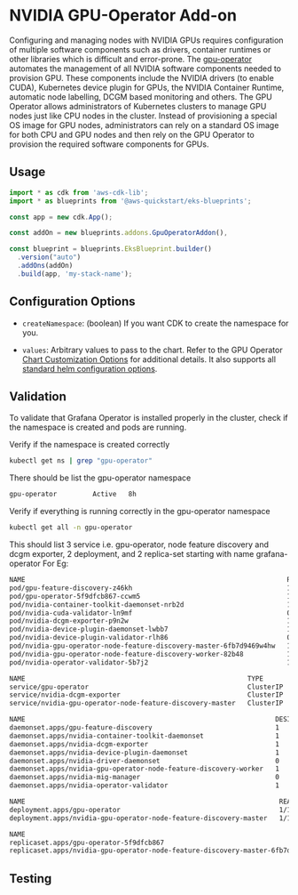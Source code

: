 # NVIDIA GPU-Operator Add-on

Configuring and managing nodes with NVIDIA GPUs requires configuration of multiple software components such as drivers, container runtimes or other libraries which is difficult and error-prone.
The [gpu-operator](https://github.com/NVIDIA/gpu-operator) automates the management of all NVIDIA software components needed to provision GPU. These components include the NVIDIA drivers (to enable CUDA), Kubernetes device plugin for GPUs, the NVIDIA Container Runtime, automatic node labelling, DCGM based monitoring and others. The GPU Operator allows administrators of Kubernetes clusters to manage GPU nodes just like CPU nodes in the cluster. Instead of provisioning a special OS image for GPU nodes, administrators can rely on a standard OS image for both CPU and GPU nodes and then rely on the GPU Operator to provision the required software components for GPUs.

## Usage

```typescript
import * as cdk from 'aws-cdk-lib';
import * as blueprints from '@aws-quickstart/eks-blueprints';

const app = new cdk.App();

const addOn = new blueprints.addons.GpuOperatorAddon(),

const blueprint = blueprints.EksBlueprint.builder()
  .version("auto")
  .addOns(addOn)
  .build(app, 'my-stack-name');
```

## Configuration Options

- `createNamespace`: (boolean) If you want CDK to create the namespace for you.

- `values`: Arbitrary values to pass to the chart. Refer to the GPU Operator [Chart Customization Options](https://docs.nvidia.com/datacenter/cloud-native/gpu-operator/latest/getting-started.html#chart-customization-options) for additional details. It also supports all [standard helm configuration options](https://github.com/aws-quickstart/cdk-eks-blueprints/blob/main/docs/addons/index.md#standard-helm-add-on-configuration-options).

## Validation

To validate that Grafana Operator is installed properly in the cluster, check if the namespace is created and pods are running.

Verify if the namespace is created correctly
```bash
kubectl get ns | grep "gpu-operator"
```
There should be list the gpu-operator namespace
```bash
gpu-operator         Active   8h
```
Verify if everything is running correctly in the gpu-operator namespace
```bash
kubectl get all -n gpu-operator  
```
This should list 3 service i.e. gpu-operator, node feature discovery and dcgm exporter, 2 deployment, and 2 replica-set starting with name grafana-operator 
For Eg:
```bash
NAME                                                                  READY   STATUS      RESTARTS   AGE
pod/gpu-feature-discovery-z46kh                                       1/1     Running     0          8h
pod/gpu-operator-5f9dfcb867-ccwm5                                     1/1     Running     0          8h
pod/nvidia-container-toolkit-daemonset-nrb2d                          1/1     Running     0          8h
pod/nvidia-cuda-validator-ln9mf                                       0/1     Completed   0          8h
pod/nvidia-dcgm-exporter-p9n2w                                        1/1     Running     0          8h
pod/nvidia-device-plugin-daemonset-lwbb7                              1/1     Running     0          8h
pod/nvidia-device-plugin-validator-rlh86                              0/1     Completed   0          8h
pod/nvidia-gpu-operator-node-feature-discovery-master-6fb7d9469w4hw   1/1     Running     0          8h
pod/nvidia-gpu-operator-node-feature-discovery-worker-82b48           1/1     Running     0          8h
pod/nvidia-operator-validator-5b7j2                                   1/1     Running     0          8h

NAME                                                        TYPE        CLUSTER-IP       EXTERNAL-IP   PORT(S)    AGE
service/gpu-operator                                        ClusterIP   172.20.181.207   <none>        8080/TCP   8h
service/nvidia-dcgm-exporter                                ClusterIP   172.20.81.118    <none>        9400/TCP   8h
service/nvidia-gpu-operator-node-feature-discovery-master   ClusterIP   172.20.198.97    <none>        8080/TCP   8h

NAME                                                               DESIRED   CURRENT   READY   UP-TO-DATE   AVAILABLE   NODE SELECTOR                                      AGE
daemonset.apps/gpu-feature-discovery                               1         1         1       1            1           nvidia.com/gpu.deploy.gpu-feature-discovery=true   8h
daemonset.apps/nvidia-container-toolkit-daemonset                  1         1         1       1            1           nvidia.com/gpu.deploy.container-toolkit=true       8h
daemonset.apps/nvidia-dcgm-exporter                                1         1         1       1            1           nvidia.com/gpu.deploy.dcgm-exporter=true           8h
daemonset.apps/nvidia-device-plugin-daemonset                      1         1         1       1            1           nvidia.com/gpu.deploy.device-plugin=true           8h
daemonset.apps/nvidia-driver-daemonset                             0         0         0       0            0           nvidia.com/gpu.deploy.driver=true                  8h
daemonset.apps/nvidia-gpu-operator-node-feature-discovery-worker   1         1         1       1            1           <none>                                             8h
daemonset.apps/nvidia-mig-manager                                  0         0         0       0            0           nvidia.com/gpu.deploy.mig-manager=true             8h
daemonset.apps/nvidia-operator-validator                           1         1         1       1            1           nvidia.com/gpu.deploy.operator-validator=true      8h

NAME                                                                READY   UP-TO-DATE   AVAILABLE   AGE
deployment.apps/gpu-operator                                        1/1     1            1           8h
deployment.apps/nvidia-gpu-operator-node-feature-discovery-master   1/1     1            1           8h

NAME                                                                           DESIRED   CURRENT   READY   AGE
replicaset.apps/gpu-operator-5f9dfcb867                                        1         1         1       8h
replicaset.apps/nvidia-gpu-operator-node-feature-discovery-master-6fb7d94695   1         1         1       8h
```

## Testing

